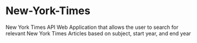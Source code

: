 # New-York-Times
New York Times API Web Application that allows the user to search for relevant New York Times Articles based on subject, start year, and end year
